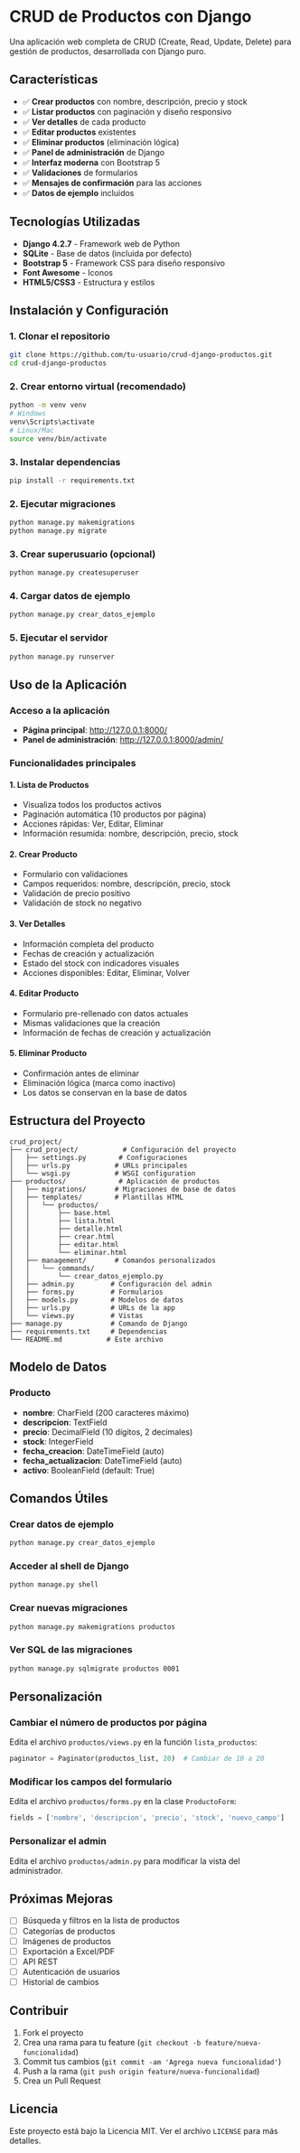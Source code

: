 # CRUD de Productos con Django

Una aplicación web completa de CRUD (Create, Read, Update, Delete) para gestión de productos, desarrollada con Django puro.

## Características

- ✅ **Crear productos** con nombre, descripción, precio y stock
- ✅ **Listar productos** con paginación y diseño responsivo
- ✅ **Ver detalles** de cada producto
- ✅ **Editar productos** existentes
- ✅ **Eliminar productos** (eliminación lógica)
- ✅ **Panel de administración** de Django
- ✅ **Interfaz moderna** con Bootstrap 5
- ✅ **Validaciones** de formularios
- ✅ **Mensajes de confirmación** para las acciones
- ✅ **Datos de ejemplo** incluidos

## Tecnologías Utilizadas

- **Django 4.2.7** - Framework web de Python
- **SQLite** - Base de datos (incluida por defecto)
- **Bootstrap 5** - Framework CSS para diseño responsivo
- **Font Awesome** - Iconos
- **HTML5/CSS3** - Estructura y estilos

## Instalación y Configuración

### 1. Clonar el repositorio
```bash
git clone https://github.com/tu-usuario/crud-django-productos.git
cd crud-django-productos
```

### 2. Crear entorno virtual (recomendado)
```bash
python -m venv venv
# Windows
venv\Scripts\activate
# Linux/Mac
source venv/bin/activate
```

### 3. Instalar dependencias
```bash
pip install -r requirements.txt
```

### 2. Ejecutar migraciones
```bash
python manage.py makemigrations
python manage.py migrate
```

### 3. Crear superusuario (opcional)
```bash
python manage.py createsuperuser
```

### 4. Cargar datos de ejemplo
```bash
python manage.py crear_datos_ejemplo
```

### 5. Ejecutar el servidor
```bash
python manage.py runserver
```

## Uso de la Aplicación

### Acceso a la aplicación
- **Página principal**: http://127.0.0.1:8000/
- **Panel de administración**: http://127.0.0.1:8000/admin/

### Funcionalidades principales

#### 1. Lista de Productos
- Visualiza todos los productos activos
- Paginación automática (10 productos por página)
- Acciones rápidas: Ver, Editar, Eliminar
- Información resumida: nombre, descripción, precio, stock

#### 2. Crear Producto
- Formulario con validaciones
- Campos requeridos: nombre, descripción, precio, stock
- Validación de precio positivo
- Validación de stock no negativo

#### 3. Ver Detalles
- Información completa del producto
- Fechas de creación y actualización
- Estado del stock con indicadores visuales
- Acciones disponibles: Editar, Eliminar, Volver

#### 4. Editar Producto
- Formulario pre-rellenado con datos actuales
- Mismas validaciones que la creación
- Información de fechas de creación y actualización

#### 5. Eliminar Producto
- Confirmación antes de eliminar
- Eliminación lógica (marca como inactivo)
- Los datos se conservan en la base de datos

## Estructura del Proyecto

```
crud_project/
├── crud_project/           # Configuración del proyecto
│   ├── settings.py        # Configuraciones
│   ├── urls.py           # URLs principales
│   └── wsgi.py           # WSGI configuration
├── productos/             # Aplicación de productos
│   ├── migrations/       # Migraciones de base de datos
│   ├── templates/        # Plantillas HTML
│   │   └── productos/
│   │       ├── base.html
│   │       ├── lista.html
│   │       ├── detalle.html
│   │       ├── crear.html
│   │       ├── editar.html
│   │       └── eliminar.html
│   ├── management/       # Comandos personalizados
│   │   └── commands/
│   │       └── crear_datos_ejemplo.py
│   ├── admin.py         # Configuración del admin
│   ├── forms.py         # Formularios
│   ├── models.py        # Modelos de datos
│   ├── urls.py          # URLs de la app
│   └── views.py         # Vistas
├── manage.py            # Comando de Django
├── requirements.txt     # Dependencias
└── README.md           # Este archivo
```

## Modelo de Datos

### Producto
- **nombre**: CharField (200 caracteres máximo)
- **descripcion**: TextField
- **precio**: DecimalField (10 dígitos, 2 decimales)
- **stock**: IntegerField
- **fecha_creacion**: DateTimeField (auto)
- **fecha_actualizacion**: DateTimeField (auto)
- **activo**: BooleanField (default: True)

## Comandos Útiles

### Crear datos de ejemplo
```bash
python manage.py crear_datos_ejemplo
```

### Acceder al shell de Django
```bash
python manage.py shell
```

### Crear nuevas migraciones
```bash
python manage.py makemigrations productos
```

### Ver SQL de las migraciones
```bash
python manage.py sqlmigrate productos 0001
```

## Personalización

### Cambiar el número de productos por página
Edita el archivo `productos/views.py` en la función `lista_productos`:
```python
paginator = Paginator(productos_list, 20)  # Cambiar de 10 a 20
```

### Modificar los campos del formulario
Edita el archivo `productos/forms.py` en la clase `ProductoForm`:
```python
fields = ['nombre', 'descripcion', 'precio', 'stock', 'nuevo_campo']
```

### Personalizar el admin
Edita el archivo `productos/admin.py` para modificar la vista del administrador.

## Próximas Mejoras

- [ ] Búsqueda y filtros en la lista de productos
- [ ] Categorías de productos
- [ ] Imágenes de productos
- [ ] Exportación a Excel/PDF
- [ ] API REST
- [ ] Autenticación de usuarios
- [ ] Historial de cambios

## Contribuir

1. Fork el proyecto
2. Crea una rama para tu feature (`git checkout -b feature/nueva-funcionalidad`)
3. Commit tus cambios (`git commit -am 'Agrega nueva funcionalidad'`)
4. Push a la rama (`git push origin feature/nueva-funcionalidad`)
5. Crea un Pull Request

## Licencia

Este proyecto está bajo la Licencia MIT. Ver el archivo `LICENSE` para más detalles.